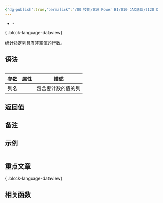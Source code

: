 ```yaml
---
{"dg-publish":true,"permalink":"/00 技能/010 Power BI/010 DAX基础/0120 DAX 函数/MINX/","tags":["dax函数","聚合","迭代"]}
---
```



- \-

{ .block-language-dataview}

统计指定列具有非空值的行数。

## 语法

```js

```

| **参数** | **属性** | **描述**           |
| -------- | -------- | ------------------ |
| 列名     |          | 包含要计数的值的列 |

## 返回值



## 备注




## 示例

```js
```
## 重点文章


{ .block-language-dataview}
## 相关函数


